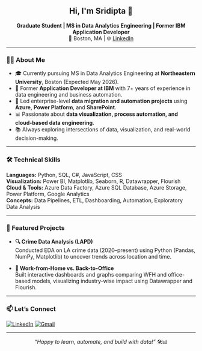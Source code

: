 <h2 align="center">Hi, I'm Sridipta 👋</h2>

<p align="center">
  <b>Graduate Student | MS in Data Analytics Engineering | Former IBM Application Developer</b><br>
  📍 Boston, MA | 🌐 <a href="https://www.linkedin.com/in/sridipta-roy">LinkedIn</a>
</p>

---

### 👨‍🎓 About Me

- 🎓 Currently pursuing MS in Data Analytics Engineering at **Northeastern University**, Boston (Expected May 2026).
- 💼 Former **Application Developer at IBM** with 7+ years of experience in data engineering and business automation.
- 🔁 Led enterprise-level **data migration and automation projects** using **Azure**, **Power Platform**, and **SharePoint**.
- 📊 Passionate about **data visualization, process automation, and cloud-based data engineering**.
- 📚 Always exploring intersections of data, visualization, and real-world decision-making.

---

### 🛠️ Technical Skills

**Languages:** Python, SQL, C#, JavaScript, CSS  
**Visualization:** Power BI, Matplotlib, Seaborn, R, Datawrapper, Flourish  
**Cloud & Tools:** Azure Data Factory, Azure SQL Database, Azure Storage, Power Platform, Google Analytics  
**Concepts:** Data Pipelines, ETL, Dashboarding, Automation, Exploratory Data Analysis

---

### 📌 Featured Projects

- **🔍 Crime Data Analysis (LAPD)**  
  Conducted EDA on LA crime data (2020–present) using Python (Pandas, NumPy, Matplotlib) to uncover trends across location and time.

- **🏢 Work-from-Home vs. Back-to-Office**  
  Built interactive dashboards and graphs comparing WFH and office-based models, visualizing industry-wise impact using Datawrapper and Flourish.

---

### 📫 Let’s Connect

[![LinkedIn](https://img.shields.io/badge/-LinkedIn-blue?style=flat-square&logo=linkedin&logoColor=white)](https://www.linkedin.com/in/sridipta-roy)
[![Gmail](https://img.shields.io/badge/-Gmail-red?style=flat-square&logo=gmail&logoColor=white)](mailto:sridiptaroy@gmail.com)

---

<p align="center"><i>“Happy to learn, automate, and build with data!”</i> 🛠️📊</p>
